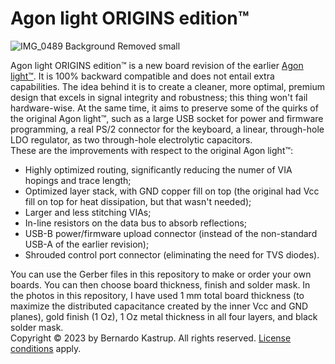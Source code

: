 # Agon light ORIGINS edition™

![IMG_0489 Background Removed small](https://github.com/TheByteAttic/AgonORIGINS/assets/69539226/ce5cd024-0671-4303-9a74-fef4bcb837c0)

Agon light ORIGINS edition™ is a new board revision of the earlier <a href="https://github.com/TheByteAttic/AgonLight">Agon light™</a>. It is 100% backward compatible and does not entail extra capabilities. The idea behind it is to create a cleaner, more optimal, premium design that excels in signal integrity and robustness; this thing won't fail hardware-wise. At the same time, it aims to preserve some of the quirks of the original Agon light™, such as a large USB socket for power and firmware programming, a real PS/2 connector for the keyboard, a linear, through-hole LDO regulator, as two through-hole electrolytic capacitors.<br>
These are the improvements with respect to the original Agon light™:
<UL>
  <LI>Highly optimized routing, significantly reducing the numer of VIA hopings and trace length;</LI>
  <LI>Optimized layer stack, with GND copper fill on top (the original had Vcc fill on top for heat dissipation, but that wasn't needed);</LI>
  <LI>Larger and less stitching VIAs;</LI>
  <LI>In-line resistors on the data bus to absorb reflections;</LI>
  <LI>USB-B power/firmware upload connector (instead of the non-standard USB-A of the earlier revision);</LI>
  <LI>Shrouded control port connector (eliminating the need for TVS diodes).</LI>
</UL>
You can use the Gerber files in this repository to make or order your own boards. You can then choose board thickness, finish and solder mask. In the photos in this repository, I have used 1 mm total board thickness (to maximize the distributed capacitance created by the inner Vcc and GND planes), gold finish (1 Oz), 1 Oz metal thickness in all four layers, and black solder mask.
<br>
Copyright © 2023 by Bernardo Kastrup. All rights reserved. <a href="https://github.com/TheByteAttic/AgonORIGINS/blob/main/LICENSE">License conditions</a> apply.
